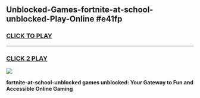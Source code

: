 
## Unblocked-Games-fortnite-at-school-unblocked-Play-Online #e41fp
<h3>
<a href="https://news.freeplayer.one?title=fortnite-at-school-unblocked&ref=3">CLICK TO PLAY</a></h3>
<hr>

<h3>
<a href="https://news.freeplayer.one?title=fortnite-at-school-unblocked&ref=3">CLICK 2 PLAY</a>
  
</h3>

<a href="https://news.freeplayer.one?title=fortnite-at-school-unblocked&ref=3"><img src="https://clearcache.store/games.png"></a>


**fortnite-at-school-unblocked games unblocked: Your Gateway to Fun and Accessible Online Gaming**
